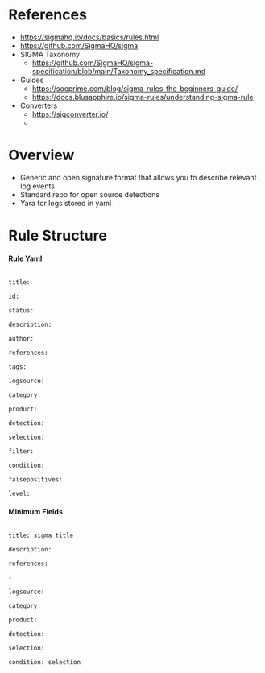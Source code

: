 # References
- https://sigmahq.io/docs/basics/rules.html
- https://github.com/SigmaHQ/sigma
- SIGMA Taxonomy
	- https://github.com/SigmaHQ/sigma-specification/blob/main/Taxonomy_specification.md
- Guides
	- https://socprime.com/blog/sigma-rules-the-beginners-guide/
	- https://docs.blusapphire.io/sigma-rules/understanding-sigma-rule
- Converters
	- https://sigconverter.io/
	- 


# Overview
- Generic and open signature format that allows you to describe relevant log events
- Standard repo for open source detections
- Yara for logs stored in yaml

# Rule Structure

#### Rule Yaml

~~~

title:

id:

status:

description:

author:

references:

tags:

logsource:

category:

product:

detection:

selection:

filter:

condition:

falsepositives:

level:

~~~

  

#### Minimum Fields

~~~

title: sigma title

description:

references:

-

logsource:

category:

product:

detection:

selection:

condition: selection

~~~